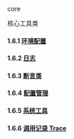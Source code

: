 core


核心工具类
#### 1.6.1 [环境配置](./guide/1.6.1环境配置.md)
#### 1.6.2 [日志](./guide/1.6.2日志.md)
#### 1.6.3 [断言类](./guide/1.6.3断言类.md)
#### 1.6.4 [配置管理](./guide/1.6.4配置管理.md)
#### 1.6.5 [系统工具](./guide/1.6.5系统工具.md)
#### 1.6.6 [调用记录 Trace](./guide/1.6.6调用记录Trace.md)
